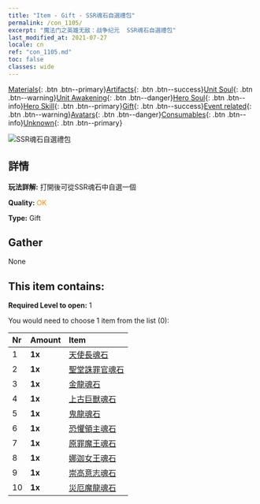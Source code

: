 ```yaml
---
title: "Item - Gift - SSR魂石自選禮包"
permalink: /con_1105/
excerpt: "魔法门之英雄无敌：战争纪元  SSR魂石自選禮包"
last_modified_at: 2021-07-27
locale: cn
ref: "con_1105.md"
toc: false
classes: wide
---
```

 [Materials](/ItemsCN/){: .btn .btn--primary}[Artifacts](/ItemsCN/Artifacts/){: .btn .btn--success}[Unit Soul](/ItemsCN/UnitSoul/){: .btn .btn--warning}[Unit Awakening](/ItemsCN/UnitAwakening/){: .btn .btn--danger}[Hero Soul](/ItemsCN/HeroSoul/){: .btn .btn--info}[Hero Skill](/ItemsCN/HeroSkill/){: .btn .btn--primary}[Gift](/ItemsCN/Gift/){: .btn .btn--success}[Event related](/ItemsCN/Events/){: .btn .btn--warning}[Avatars](/ItemsCN/Avatars/){: .btn .btn--danger}[Consumables](/ItemsCN/Consumables/){: .btn .btn--info}[Unknown](/ItemsCN/Unknown/){: .btn .btn--primary}

 ![SSR魂石自選禮包](/images/t/i_907560.png)

## 詳情
 **玩法詳解:** 打開後可從SSR魂石中自選一個

 **Quality:** <span style="color: #FF8C00">OK</span>

 **Type:** Gift

## Gather

  None

## This item contains:

 **Required Level to open:** 1

 You would need to choose 1 item from the list (0):

  | Nr | Amount |     Item    |
  |:---|:-------|:------------|
  | 1 |  **1x** | [天使長魂石](/cn/Items/unt_288/) |  | 
  | 2 |  **1x** | [聖堂誅罪官魂石](/cn/Items/unt_289/) |  | 
  | 3 |  **1x** | [金龍魂石](/cn/Items/unt_295/) |  | 
  | 4 |  **1x** | [上古巨獸魂石](/cn/Items/unt_311/) |  | 
  | 5 |  **1x** | [鬼龍魂石](/cn/Items/unt_303/) |  | 
  | 6 |  **1x** | [恐懼領主魂石](/cn/Items/unt_302/) |  | 
  | 7 |  **1x** | [原罪魔王魂石](/cn/Items/unt_318/) |  | 
  | 8 |  **1x** | [娜迦女王魂石](/cn/Items/unt_325/) |  | 
  | 9 |  **1x** | [崇高意志魂石](/cn/Items/unt_347/) |  | 
  | 10 |  **1x** | [災厄魔龍魂石](/cn/Items/unt_334/) |  | 
